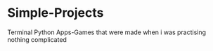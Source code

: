 # Simple-Projects
Terminal Python Apps-Games that were made when i was practising nothing complicated 
